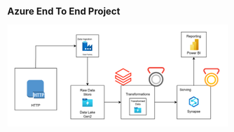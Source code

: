 ## Azure End To End Project
![Azure Data Pipeline](https://github.com/123Vasu/Azure-End-to-End-Project/blob/main/Azure%20End%20to%20End%20Project.drawio.png?raw=true)
